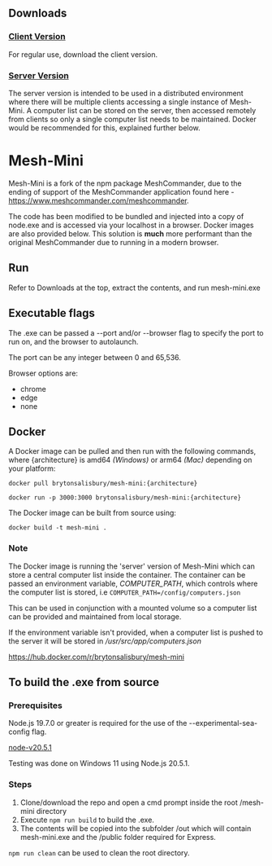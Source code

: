 ## Downloads

### [Client Version](https://github.com/BrytonSalisbury/mesh-mini/releases/download/v1.0.1/mesh-mini.zip)

For regular use, download the client version.

### [Server Version](https://github.com/BrytonSalisbury/mesh-mini/releases/download/1.0.2/mesh-mini-server.zip)

The server version is intended to be used in a distributed environment where there will be multiple clients accessing a single instance of Mesh-Mini. A computer list can be stored on the server, then accessed remotely from clients so only a single computer list needs to be maintained. Docker would be recommended for this, explained further below.

# Mesh-Mini

Mesh-Mini is a fork of the npm package MeshCommander, due to the ending of support of the MeshCommander application found here - https://www.meshcommander.com/meshcommander.

The code has been modified to be bundled and injected into a copy of node.exe and is accessed via your localhost in a browser. Docker images are also provided below. This solution is **much** more performant than the original MeshCommander due to running in a modern browser.

## Run

Refer to Downloads at the top, extract the contents, and run mesh-mini.exe

## Executable flags

The .exe can be passed a --port and/or --browser flag to specify the port to run on, and the browser to autolaunch.

The port can be any integer between 0 and 65,536.

Browser options are:

- chrome
- edge
- none

## Docker

A Docker image can be pulled and then run with the following commands, where {architecture} is amd64 _(Windows)_ or arm64 _(Mac)_ depending on your platform:

`docker pull brytonsalisbury/mesh-mini:{architecture}`

`docker run -p 3000:3000 brytonsalisbury/mesh-mini:{architecture}`

The Docker image can be built from source using:

`docker build -t mesh-mini .`

### Note

The Docker image is running the 'server' version of Mesh-Mini which can store a central computer list inside the container. The container can be passed an environment variable, _COMPUTER_PATH_, which controls where the computer list is stored, i.e `COMPUTER_PATH=/config/computers.json`

This can be used in conjunction with a mounted volume so a computer list can be provided and maintained from local storage.

If the environment variable isn't provided, when a computer list is pushed to the server it will be stored in _/usr/src/app/computers.json_

https://hub.docker.com/r/brytonsalisbury/mesh-mini

## To build the .exe from source

### Prerequisites

Node.js 19.7.0 or greater is required for the use of the --experimental-sea-config flag.

[node-v20.5.1](https://nodejs.org/dist/v20.5.1/node-v20.5.1-x64.msi)

Testing was done on Windows 11 using Node.js 20.5.1.

### Steps

1. Clone/download the repo and open a cmd prompt inside the root /mesh-mini directory
2. Execute `npm run build` to build the .exe.
3. The contents will be copied into the subfolder /out which will contain mesh-mini.exe and the /public folder required for Express.

`npm run clean` can be used to clean the root directory.
